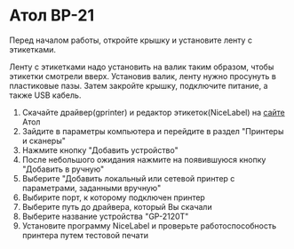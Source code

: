 # Атол ВР-21
Перед началом работы, откройте крышку и установите ленту с этикетками.

Ленту с этикетками надо установить на валик таким образом, чтобы этикетки смотрели вверх. Установив валик, ленту нужно просунуть в пластиковые пазы. Затем закройте крышку, подключите питание, а также USB кабель.

1. Скачайте драйвер(gprinter) и редактор этикеток(NiceLabel) на [сайте](https://fs.atol.ru/SitePages/Центр%20загрузки.aspx) Атол
2. Зайдите в параметры компьютера и перейдите в раздел "Принтеры и сканеры"
3. Нажмите кнопку "Добавить устройство"
4. После небольшого ожидания нажмите на появившуюся кнопку "Добавить в ручную"
5. Выберите "Добавить локальный или сетевой принтер с параметрами, заданными вручную"
6. Выбирите порт, к которому подключен принтер
7. Выберите путь до драйвера, который Вы скачали
8. Выберите название устройства "GP-2120T"
9. Установите программу NiceLabel и проверьте работоспособность принтера путем тестовой печати